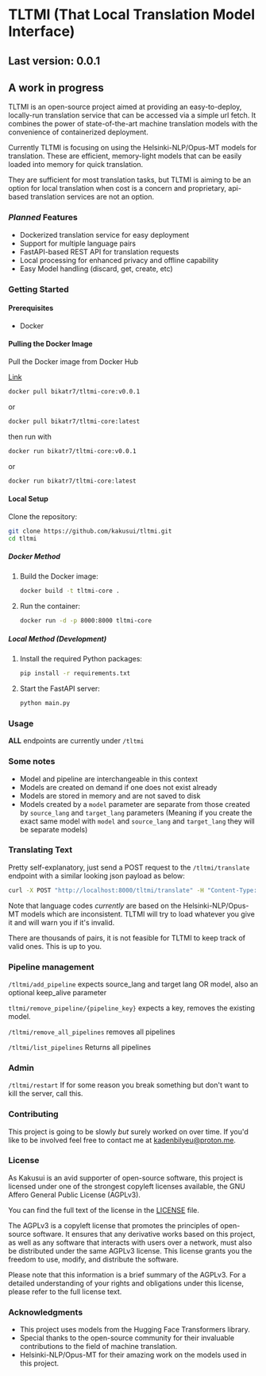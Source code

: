 # TLTMI (That Local Translation Model Interface)

## Last version: 0.0.1

## A work in progress 

TLTMI is an open-source project aimed at providing an easy-to-deploy, locally-run translation service that can be accessed via a simple url fetch. It combines the power of state-of-the-art machine translation models with the convenience of containerized deployment.

Currently TLTMI is focusing on using the Helsinki-NLP/Opus-MT models for translation. These are efficient, memory-light models that can be easily loaded into memory for quick translation.

They are sufficient for most translation tasks, but TLTMI is aiming to be an option for local translation when cost is a concern and proprietary, api-based translation services are not an option.

### *Planned* Features

- Dockerized translation service for easy deployment
- Support for multiple language pairs
- FastAPI-based REST API for translation requests
- Local processing for enhanced privacy and offline capability
- Easy Model handling (discard, get, create, etc)

### Getting Started

#### Prerequisites

- Docker

#### Pulling the Docker Image

Pull the Docker image from Docker Hub

[Link](https://hub.docker.com/repository/docker/bikatr7/tltmi-core/general)


``` bash
docker pull bikatr7/tltmi-core:v0.0.1
```
or

```bash
docker pull bikatr7/tltmi-core:latest
```

then run with

```bash
docker run bikatr7/tltmi-core:v0.0.1
```

or

```bash
docker run bikatr7/tltmi-core:latest
```
  
#### Local Setup

Clone the repository:
   ```bash
   git clone https://github.com/kakusui/tltmi.git
   cd tltmi
   ```

##### Docker Method

1. Build the Docker image:
   ```bash
   docker build -t tltmi-core .
   ```

3. Run the container:
   ```bash
   docker run -d -p 8000:8000 tltmi-core
   ```

##### Local Method (Development)

1. Install the required Python packages:
   ```bash
   pip install -r requirements.txt
   ```

2. Start the FastAPI server:
   ```bash
   python main.py
   ```

### Usage

**ALL** endpoints are currently under `/tltmi`

### Some notes

* Model and pipeline are interchangeable in this context
* Models are created on demand if one does not exist already
* Models are stored in memory and are not saved to disk
* Models created by a `model` parameter are separate from those created by `source_lang` and `target_lang` parameters (Meaning if you create the exact same model with `model` and `source_lang` and `target_lang` they will be separate models)

### Translating Text

Pretty self-explanatory, just send a POST request to the `/tltmi/translate` endpoint with a similar looking json payload as below:

```bash
curl -X POST "http://localhost:8000/tltmi/translate" -H "Content-Type: application/json" -d '{"text": "I am really tired today.", "source_lang": "en", "target_lang": "jap"}'
```

Note that language codes *currently* are based on the Helsinki-NLP/Opus-MT models which are inconsistent. TLTMI will try to load whatever you give it and will warn you if it's invalid.

There are thousands of pairs, it is not feasible for TLTMI to keep track of valid ones. This is up to you.

### Pipeline management

`/tltmi/add_pipeline` expects source_lang and target lang OR model, also an optional keep_alive parameter

`tltmi/remove_pipeline/{pipeline_key}` expects a key, removes the existing model.

`/tltmi/remove_all_pipelines` removes all pipelines
 
`/tltmi/list_pipelines` Returns all pipelines

### Admin

`/tltmi/restart` If for some reason you break something but don't want to kill the server, call this.

### Contributing

This project is going to be slowly _but_ surely worked on over time. If you'd like to be involved feel free to contact me at [kadenbilyeu@proton.me](mailto:kadenbilyeu@proton.me).

### License

As Kakusui is an avid supporter of open-source software, this project is licensed under one of the strongest copyleft licenses available, the GNU Affero General Public License (AGPLv3).

You can find the full text of the license in the [LICENSE](License.md) file.

The AGPLv3 is a copyleft license that promotes the principles of open-source software. It ensures that any derivative works based on this project, as well as any software that interacts with users over a network, must also be distributed under the same AGPLv3 license. This license grants you the freedom to use, modify, and distribute the software.

Please note that this information is a brief summary of the AGPLv3. For a detailed understanding of your rights and obligations under this license, please refer to the full license text.

### Acknowledgments

- This project uses models from the Hugging Face Transformers library.
- Special thanks to the open-source community for their invaluable contributions to the field of machine translation.
- Helsinki-NLP/Opus-MT for their amazing work on the models used in this project.